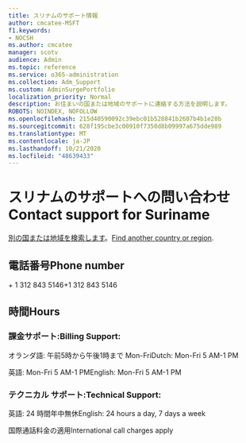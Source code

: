 ```yaml
---
title: スリナムのサポート情報
author: cmcatee-MSFT
f1.keywords:
- NOCSH
ms.author: cmcatee
manager: scotv
audience: Admin
ms.topic: reference
ms.service: o365-administration
ms.collection: Adm_Support
ms.custom: AdminSurgePortfolio
localization_priority: Normal
description: お住まいの国または地域のサポートに連絡する方法を説明します。
ROBOTS: NOINDEX, NOFOLLOW
ms.openlocfilehash: 215d40590092c39ebc01b528841b2607b4b1e28b
ms.sourcegitcommit: 628f195cbe3c00910f7350d8b09997a675dde989
ms.translationtype: MT
ms.contentlocale: ja-JP
ms.lasthandoff: 10/21/2020
ms.locfileid: "48639433"
---
```

# <a name="contact-support-for-suriname"></a><span data-ttu-id="26ca0-103">スリナムのサポートへの問い合わせ</span><span class="sxs-lookup"><span data-stu-id="26ca0-103">Contact support for Suriname</span></span>

<span data-ttu-id="26ca0-104">[別の国または地域を検索します](../contact-support-for-business-products.md)。</span><span class="sxs-lookup"><span data-stu-id="26ca0-104">[Find another country or region](../contact-support-for-business-products.md).</span></span>

## <a name="phone-number"></a><span data-ttu-id="26ca0-105">電話番号</span><span class="sxs-lookup"><span data-stu-id="26ca0-105">Phone number</span></span>
<span data-ttu-id="26ca0-106">+ 1 312 843 5146</span><span class="sxs-lookup"><span data-stu-id="26ca0-106">+1 312 843 5146</span></span>

## <a name="hours"></a><span data-ttu-id="26ca0-107">時間</span><span class="sxs-lookup"><span data-stu-id="26ca0-107">Hours</span></span>
### <a name="billing-support"></a><span data-ttu-id="26ca0-108">課金サポート:</span><span class="sxs-lookup"><span data-stu-id="26ca0-108">Billing Support:</span></span>

<span data-ttu-id="26ca0-109">オランダ語: 午前5時から午後1時まで Mon-Fri</span><span class="sxs-lookup"><span data-stu-id="26ca0-109">Dutch: Mon-Fri 5 AM-1 PM</span></span>

<span data-ttu-id="26ca0-110">英語: Mon-Fri 5 AM-1 PM</span><span class="sxs-lookup"><span data-stu-id="26ca0-110">English: Mon-Fri 5 AM-1 PM</span></span>

### <a name="technical-support"></a><span data-ttu-id="26ca0-111">テクニカル サポート:</span><span class="sxs-lookup"><span data-stu-id="26ca0-111">Technical Support:</span></span>

<span data-ttu-id="26ca0-112">英語: 24 時間年中無休</span><span class="sxs-lookup"><span data-stu-id="26ca0-112">English: 24 hours a day, 7 days a week</span></span>

<span data-ttu-id="26ca0-113">国際通話料金の適用</span><span class="sxs-lookup"><span data-stu-id="26ca0-113">International call charges apply</span></span>
